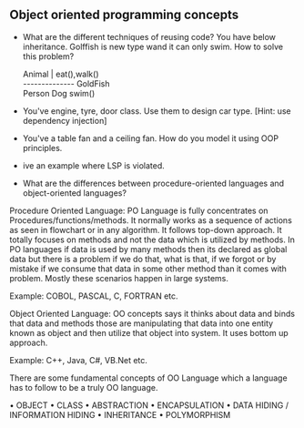 ## Object oriented programming concepts

- What are the different techniques of reusing code?
You have below inheritance. Golffish is new type wand it can only swim. How to solve this problem?
    
    Animal
      | eat(),walk()   
--------------          GoldFish  
Person      Dog               swim()
      
- You've engine, tyre, door class. Use them to design car type. [Hint: use dependency injection]

- You've a table fan and a ceiling fan. How do you model it using OOP principles.

- ive an example where LSP is violated.

- What are the differences between procedure-oriented languages and object-oriented languages?

Procedure Oriented Language:
PO Language is fully concentrates on Procedures/functions/methods. It normally works as a 
sequence of actions as seen in flowchart or in any algorithm. It follows top-down approach. It totally focuses on methods and not the data which is utilized by methods. In PO languages if data is used by many methods then its declared as global data but there is a problem if we do that, what is that, if we forgot or by mistake if we consume that data in some other method than it comes with problem. Mostly these scenarios happen in large systems. 

Example: COBOL, PASCAL, C, FORTRAN etc. 

Object Oriented Language:
OO concepts says it thinks about data and binds that data and methods those are manipulating that data into one entity known as object and then utilize that object into system. It uses bottom up approach.

Example: C++, Java, C#, VB.Net etc. 

There are some fundamental concepts of OO Language which a language has to follow to be a truly OO language. 

• OBJECT
• CLASS
• ABSTRACTION
• ENCAPSULATION
• DATA HIDING / INFORMATION HIDING
• INHERITANCE
• POLYMORPHISM





